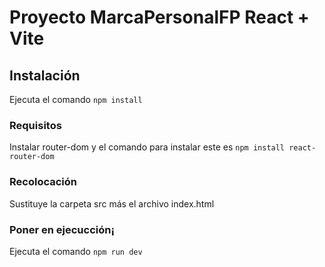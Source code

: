 # Proyecto MarcaPersonalFP React + Vite

##  Instalación
Ejecuta el comando `` npm install ``

### Requisitos
Instalar router-dom y el comando para instalar este es 
`` npm install react-router-dom ``

### Recolocación
Sustituye la carpeta src más el archivo index.html

### Poner en ejecucción¡
Ejecuta el comando `` npm run dev ``